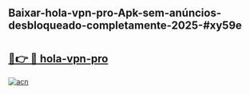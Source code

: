 ## Baixar-hola-vpn-pro-Apk-sem-anúncios-desbloqueado-completamente-2025-#xy59e

# <h2><a href="https://ainizakaria.my?title=hola-vpn-pro&ref=22M">🔗👉 🔴 hola-vpn-pro</a></h2>

[![acn](https://github.com/user-attachments/assets/0f9c940e-d8b0-45ae-aac7-cd30a18b3e1c)](https://ainizakaria.my?title=hola-vpn-pro&ref=22M)

